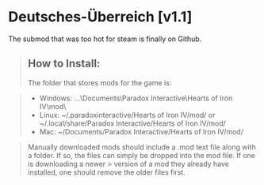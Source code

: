 # Deutsches-Überreich [v1.1]

The submod that was too hot for steam is finally on Github.

> ## How to Install:
> The folder that stores mods for the game is:

> * Windows: ...\Documents\Paradox Interactive\Hearts of Iron IV\mod\
> * Linux: ~/.paradoxinteractive/Hearts of Iron IV/mod/ or ~/.local/share/Paradox Interactive/Hearts of Iron IV/mod/
> * Mac: ~/Documents/Paradox Interactive/Hearts of Iron IV/mod/

> Manually downloaded mods should include a .mod text file along with a folder. If so, the files can simply be dropped into the mod file. If one is downloading a newer > version of a mod they already have installed, one should remove the older files first.
